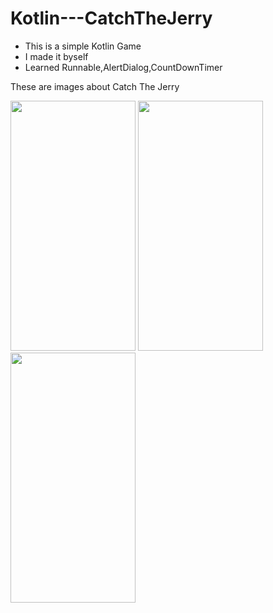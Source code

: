 # Kotlin---CatchTheJerry

- This is a simple Kotlin Game
- I made it byself
- Learned Runnable,AlertDialog,CountDownTimer

These are images about Catch The Jerry

<img src="https://user-images.githubusercontent.com/88238748/162577397-f12563f2-7f1b-47f6-9d32-99264faf488c.png" width="200" height="400">
<img src="https://user-images.githubusercontent.com/88238748/162577449-23a71051-cb9f-4d59-b080-07f8883c6821.png" width="200" height="400">
<img src="https://user-images.githubusercontent.com/88238748/162577459-dde5b5d3-d80f-44c0-89d6-22335f32de67.png" width="200" height="400">
